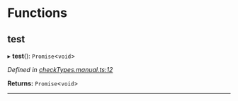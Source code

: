 

# Functions

<a id="test"></a>

##  test

▸ **test**(): `Promise`<`void`>

*Defined in [checkTypes.manual.ts:12](https://github.com/polkadot-js/api/blob/6ea665d/packages/api/src/checkTypes.manual.ts#L12)*

**Returns:** `Promise`<`void`>

___

